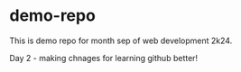 # demo-repo
This is demo repo for month sep of web development 2k24.


Day 2 - making chnages for learning github better!
